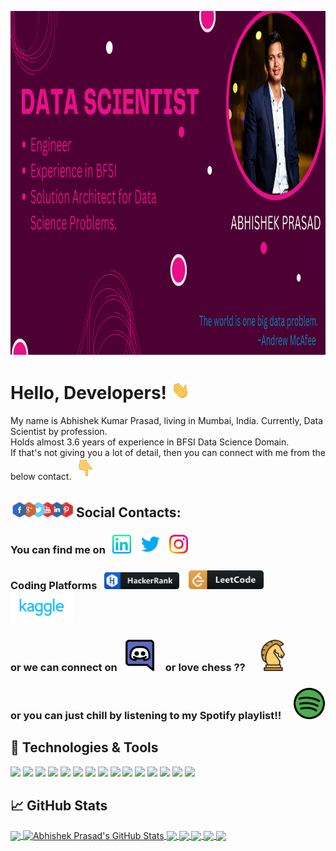 [<img src="https://raw.githubusercontent.com/JustAbhishek/AbhishekPrasad/master/Templates/Poster.png" width="1500px" height= "550px">](https://www.linkedin.com/in/abhishek-kumar-prasad-aa065310a/)

# Hello, Developers! <img src="https://raw.githubusercontent.com/JustAbhishek/AbhishekPrasad/master/Templates/wave.gif" width="30px">

My name is Abhishek Kumar Prasad, living in Mumbai, India. Currently, Data Scientist by profession.  
Holds almost 3.6 years of experience in BFSI Data Science Domain.   
If that's not giving you a lot of detail, then you can connect with me from the below contact. <img src="https://raw.githubusercontent.com/JustAbhishek/AbhishekPrasad/master/Templates/tenor.gif" width="30px">

## <img src="https://raw.githubusercontent.com/JustAbhishek/AbhishekPrasad/master/Templates/social.gif" width="100px"> Social Contacts:
<!-- Actual text -->

### You can find me on &nbsp;   [<img src="https://raw.githubusercontent.com/JustAbhishek/AbhishekPrasad/master/Templates/linkedin.png" width="30">](https://www.linkedin.com/in/abhishek-kumar-prasad-aa065310a/)&nbsp;   &nbsp;  [<img src="https://raw.githubusercontent.com/JustAbhishek/AbhishekPrasad/master/Templates/twitter.png" width="30">](https://twitter.com/Abhishe19421721)&nbsp;   &nbsp;  [<img src="https://raw.githubusercontent.com/JustAbhishek/AbhishekPrasad/master/Templates/instagram.png" width="30">](https://www.instagram.com/_a.b.h.i.s.h.e.k_p/)  

### Coding Platforms &nbsp;   [<img src="https://raw.githubusercontent.com/JustAbhishek/AbhishekPrasad/master/Templates/hackerrank.png" width="120">](https://www.hackerrank.com/abhishekprasad51)&nbsp;   &nbsp;  [<img src="https://raw.githubusercontent.com/JustAbhishek/AbhishekPrasad/master/Templates/leetcode.png" width="120">](https://leetcode.com/Abhishek_Prasad08/)&nbsp;   &nbsp;  [<img src="https://raw.githubusercontent.com/JustAbhishek/AbhishekPrasad/master/Templates/kaggle.png" width="100">](https://www.kaggle.com/justabhishekprasad)

### or we can connect on &nbsp;  [<img src="https://raw.githubusercontent.com/JustAbhishek/AbhishekPrasad/master/Templates/discord.png" width="50">](https://discordapp.com/users/703602432625606737)&nbsp;   &nbsp;  or love chess ?? &nbsp;   &nbsp;  [<img src="https://raw.githubusercontent.com/JustAbhishek/AbhishekPrasad/master/Templates/horse.png" width="50">](https://www.chess.com/member/abhishek_prasad3)  
### or you can just chill by listening to my Spotify playlist!!  &nbsp;   &nbsp;  [<img src="https://raw.githubusercontent.com/JustAbhishek/AbhishekPrasad/master/Templates/spotify.png" width="50">](https://open.spotify.com/playlist/5EJyJqwTbsf116qwvzIAMS?si=f9d6409b6c7e4511)

## 🔧 Technologies & Tools
![](https://img.shields.io/badge/Code-Python-informational?style=flat&logo=python&logoColor=white&color=45ADA8)
![](https://img.shields.io/badge/Code-Java-informational?style=flat&logo=java&logoColor=white&color=45ADA8)
![](https://img.shields.io/badge/Code-Vue-informational?style=flat&logo=vue.js&logoColor=white&color=45ADA8)
![](https://img.shields.io/badge/Markup_Language-HTML_5-informational?style=flat&logo=html5&logoColor=white&color=45ADA8)
![](https://img.shields.io/badge/Framework-Tensorflow-informational?style=flat&logo=Tensorflow&logoColor=white&color=45ADA8)
![](https://img.shields.io/badge/Library-Pandas-informational?style=flat&logo=pandas&logoColor=white&color=45ADA8)
![](https://img.shields.io/badge/Library-Numpy-informational?style=flat&logo=numpy&logoColor=white&color=45ADA8)
![](https://img.shields.io/badge/Tools-PostgreSQL-informational?style=flat&logo=postgresql&logoColor=white&color=45ADA8)
![](https://img.shields.io/badge/Tools-Tableau-informational?style=flat&logo=Tableau&logoColor=white&color=45ADA8)
![](https://img.shields.io/badge/OS-Windows-informational?style=flat&logo=windows&logoColor=white&color=45ADA8 )
![](https://img.shields.io/badge/OS-Ubunu-informational?style=flat&logo=linux&logoColor=white&color=45ADA8 )
![](https://img.shields.io/badge/Editor-Pycharm-informational?style=flat&logo=pycharm&logoColor=white&color=45ADA8)
![](https://img.shields.io/badge/Editor-Sublime-informational?style=flat&logo=sublime-Text&logoColor=white&color=45ADA8)
![](https://img.shields.io/badge/Editor-Visual_Studio-informational?style=flat&logo=visual-studio&logoColor=white&color=45ADA8)
![](https://img.shields.io/badge/Shell-Bash-informational?style=flat&logo=gnu-bash&logoColor=white&color=45ADA8)

## &#x1f4c8; GitHub Stats

<a href="https://github.com/JustAbhishekPrasad/AbhishekPrasad">
  <img align="center" src="https://github-readme-stats.vercel.app/api/top-langs/?username=JustAbhishek&title_color=ffffff&text_color=c9cacc&icon_color=45ADA8&bg_color=1d1f21" />
</a>
<a href="https://github.com/JustAbhishek/AbhishekPrasad">
  <img align="center" src="https://github-readme-stats.vercel.app/api?username=JustAbhishek&show_icons=true&line_height=27&count_private=true&title_color=ffffff&text_color=c9cacc&icon_color=2bbc8a&bg_color=1d1f21" alt="Abhishek Prasad's GitHub Stats" />
</a>

<a href="https://github.com/JustAbhishek/AbhishekPrasad">
  <img align="center" src="https://github-readme-stats.vercel.app/api/pin/?username=JustAbhishek&repo=COVID19-Dashboard&title_color=ffffff&text_color=c9cacc&icon_color=2bbc8a&bg_color=1d1f21" />
</a>


<a href="https://github.com/JustAbhishek/AbhishekPrasad">
  <img align="center" src="https://github-readme-stats.vercel.app/api/pin/?username=JustAbhishek&repo=MNIST-Digit-Recognizer&title_color=ffffff&text_color=c9cacc&icon_color=2bbc8a&bg_color=1d1f21" />
</a>    


<a href="https://github.com/JustAbhishek/AbhishekPrasad">
  <img align="center" src="https://github-readme-stats.vercel.app/api/pin/?username=JustAbhishek&repo=Recommendation-System&title_color=ffffff&text_color=c9cacc&icon_color=2bbc8a&bg_color=1d1f21" />
</a> 

<a href="https://github.com/JustAbhishek/AbhishekPrasad">
  <img align="center" src="https://github-readme-stats.vercel.app/api/pin/?username=JustAbhishek&repo=Fees-Management-System&title_color=ffffff&text_color=c9cacc&icon_color=2bbc8a&bg_color=1d1f21" />
</a> 


<a href="https://github.com/JustAbhishek/AbhishekPrasad">
  <img align="center" src="https://github-readme-stats.vercel.app/api/pin/?username=JustAbhishek&repo=Object-Detection&title_color=ffffff&text_color=c9cacc&icon_color=2bbc8a&bg_color=1d1f21" />
</a> 
